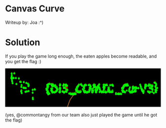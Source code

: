 # Canvas Curve

Writeup by: Joa :^)

# Solution

If you play the game long enough, the eaten apples become readable, and you get the flag :)

![flag](flag.png)

(yes, @commontangy from our team also just played the game until he got the flag)